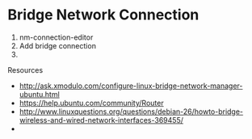 # Bridge Network Connection

1. nm-connection-editor
2. Add bridge connection
3.

Resources

- http://ask.xmodulo.com/configure-linux-bridge-network-manager-ubuntu.html
- https://help.ubuntu.com/community/Router
- http://www.linuxquestions.org/questions/debian-26/howto-bridge-wireless-and-wired-network-interfaces-369455/
- 
